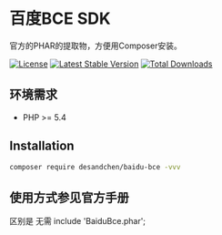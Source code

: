 # 百度BCE SDK

官方的PHAR的提取物，方便用Composer安装。

[![License](https://poser.pugx.org/larva/baidu-bce/license.svg)](https://packagist.org/packages/larva/baidu-bce)
[![Latest Stable Version](https://poser.pugx.org/larva/baidu-bce/v/stable.png)](https://packagist.org/packages/larva/baidu-bce)
[![Total Downloads](https://poser.pugx.org/larva/baidu-bce/downloads.png)](https://packagist.org/packages/larva/baidu-bce)


## 环境需求

- PHP >= 5.4

## Installation

```bash
composer require desandchen/baidu-bce -vvv
```


## 使用方式参见官方手册

区别是 无需 include 'BaiduBce.phar';
